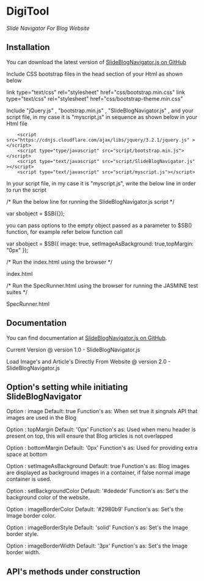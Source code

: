 # DigiTool



*Slide Navigator For Blog Website* 

## Installation

You can download the latest version of [SlideBlogNavigator.js on GitHub](https://github.com/Alok0110/DigiTool)

Include CSS bootstrap files in the head section of your Html as shown below

<!-- Bootstrap css files -->
link type="text/css" rel="stylesheet" href="css/bootstrap.min.css" 
link type="text/css" rel="stylesheet" href="css/bootstrap-theme.min.css" 

Include "jQuery.js" , "bootstrap.min.js" , "SlideBlogNavigator.js" , and your script file, in my case it is "myscript.js" in sequence as shown below in your Html file

<!-- Bootstrap JS files here -->
        <script src="https://cdnjs.cloudflare.com/ajax/libs/jquery/3.2.1/jquery.js" ></script>
        <script type="type/javascript" src="script/bootstrap.min.js"></script>
        <script type="text/javascript" src="script/SlideBlogNavigator.js" ></script>
        <script type="text/javascript" src="script/myscript.js"></script>
        
In your script file, in my case it is "myscript.js", write the below line in order to run the script

/* Run the below line for running the SlideBlogNavigator.js script */

var sbobject = $SB({});

you can pass options to the empty object passed as a parameter to $SB() function, for example refer below function call

var sbobject = $SB({ image: true, setImageAsBackground: true,topMargin: "0px" });

/* Run the index.html using the browser */

index.html

/* Run the SpecRunner.html using the browser for running the JASMINE test suites */

SpecRunner.html

## Documentation

You can find documentation at [SlideBlogNavigator.js on GitHub](https://github.com/Alok0110/DigiTool).

Current Version @ version 1.0 - SlideBlogNavigator.js

Load Image's and Article's Directly From Website @ version 2.0 - SlideBlogNavigator.js


## Option's setting while initiating SlideBlogNavigator


Option : image
Default: true
Function's as: When set true it singnals API that images are used in the Blog

Option : topMargin
Default: '0px'
Function's as: Used when menu header is present on top, this will ensure that Blog articles is not overlapped

Option : bottomMargin
Default: '0px'
Function's as: Used for providing extra space at bottom

Option : setImageAsBackground
Default: true
Function's as: Blog images are displayed as background images in a container, if false normal image container is used.

Option : setBackgroundColor
Default: '#dedede'
Function's as: Set's the background color of the website.

Option : imageBorderColor
Default: '#2980b9'
Function's as: Set's the Image border color.

Option : imageBorderStyle
Default: 'solid'
Function's as: Set's the Image border style.

Option : imageBorderWidth
Default: '3px'
Function's as: Set's the Image border width.


## API's methods under construction



